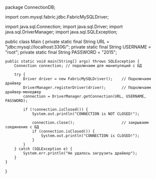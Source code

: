 package ConnectionDB;

import com.mysql.fabric.jdbc.FabricMySQLDriver;

import java.sql.Connection;
import java.sql.Driver;
import java.sql.DriverManager;
import java.sql.SQLException;

public class Main {
    private static final String URL = "jdbc:mysql://localhost:3306/";
    private static final String USERNAME = "root";
    private static final String PASSWORD = "2015";

    public static void main(String[] args) throws SQLException {
        Connection connection; // подключаем для манипуляций с БД

        try {
            Driver driver = new FabricMySQLDriver();    // Подключаем драйвер
            DriverManager.registerDriver(driver);       // Подключаем драйвер-менеджер
            connection = DriverManager.getConnection(URL, USERNAME, PASSWORD);

            if (!connection.isClosed()) {
                System.out.println("CONNECTION is NOT CLOSED!");

                connection.close();                     // закрываем соединение с БД
                if (connection.isClosed()) {
                    System.out.println("CONNECTION is CLOSED!");
                }
            }
        } catch (SQLException e) {
            System.err.println("Не удалось загрузить драйвер");
        }
    }
}
